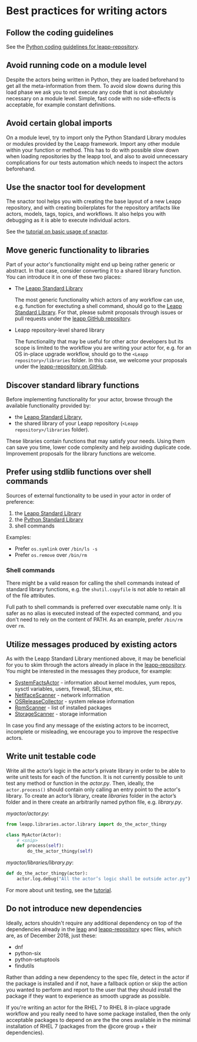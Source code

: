 # Best practices for writing actors

## Follow the coding guidelines

See the [Python coding guidelines for leapp-repository](CONTRIBUTING.md#coding-guidelines).

## Avoid running code on a module level

Despite the actors being written in Python, they are loaded beforehand to get all the meta-information from them. To
avoid slow downs during this load phase we ask you to not execute any code that is not absolutely necessary
on a module level. Simple, fast code with no side-effects is acceptable, for example constant definitions.

## Avoid certain global imports

On a module level, try to import only the Python Standard Library modules or modules provided by the Leapp framework.
Import any other module within your function or method. This has to do with possible slow down when loading repositories
by the leapp tool, and also to avoid unnecessary complications for our tests automation which needs to inspect the
actors beforehand.

## Use the snactor tool for development

The snactor tool helps you with creating the base layout of a new Leapp repository, and with creating boilerplates for
the repository artifacts like actors, models, tags, topics, and workflows. It also helps you with debugging as it is
able to execute individual actors.

See the [tutorial on basic usage of snactor](https://leapp.readthedocs.io/en/latest/first-actor.html).

## Move generic functionality to libraries

Part of your actor's functionality might end up being rather generic or abstract. In that case, consider converting it
to a shared library function. You can introduce it in one of these two places:

- The [Leapp Standard Library](https://leapp.readthedocs.io/en/latest/pydoc/leapp.libraries.stdlib.html)

  The most generic functionality which actors of any workflow can use, e.g. function for exectuting a shell command,
  should go to the [Leapp Standard Library](https://leapp.readthedocs.io/en/latest/pydoc/leapp.libraries.stdlib.html).
  For that, please submit proposals through issues or pull requests under the
  [leapp GitHub repository](https://github.com/oamg/leapp/).

- Leapp repository-level shared library

  The functionality that may be useful for other actor developers but its scope is limited to the workflow you are
  writing your actor for, e.g. for an OS in-place upgrade workflow, should go to the `<Leapp repository>/libraries`
  folder. In this case, we welcome your proposals under the
  [leapp-repository on GitHub](https://github.com/oamg/leapp-repository).


## Discover standard library functions

Before implementing functionality for your actor, browse through the available functionality provided by:
- the [Leapp Standard Library](https://github.com/oamg/leapp/tree/master/leapp/libraries/stdlib/),
- the shared library of your Leapp repository (`<Leapp repository>/libraries` folder).

These libraries contain functions that may satisfy your needs. Using them can save you time, lower code complexity and
help avoiding duplicate code. Improvement proposals for the library functions are welcome.


## Prefer using stdlib functions over shell commands

Sources of external functionality to be used in your actor in order of preference:
1. the [Leapp Standard Library](https://github.com/oamg/leapp/tree/master/leapp/libraries/stdlib/)
2. the [Python Standard Library](https://docs.python.org/3/library/index.html)
3. shell commands

Examples:
- Prefer `os.symlink` over `/bin/ls -s`
- Prefer `os.remove` over `/bin/rm`

### Shell commands

There might be a valid reason for calling the shell commands instead of standard library functions, e.g. the
`shutil.copyfile` is not able to retain all of the file attributes.

Full path to shell commands is preferred over executable name only. It is safer as no alias is executed instead of the
expected command, and you don't need to rely on the content of PATH. As an example, prefer `/bin/rm` over `rm`.


## Utilize messages produced by existing actors

As with the Leapp Standard Library mentioned above, it may be beneficial for you to skim through the actors already in
place in the [leapp-repository](https://github.com/oamg/leapp-repository). You might be interested in the messages they
produce, for example:
- [SystemFactsActor](https://github.com/oamg/leapp-repository/blob/master/repos/system_upgrade/el7toel8/actors/systemfacts/actor.py) -
  information about kernel modules, yum repos, sysctl variables, users, firewall, SELinux, etc.
- [NetIfaceScanner](https://github.com/oamg/leapp-repository/blob/master/repos/system_upgrade/el7toel8/actors/netifacescanner/actor.py) -
  network information
- [OSReleaseCollector](https://github.com/oamg/leapp-repository/blob/master/repos/system_upgrade/el7toel8/actors/osreleasecollector/actor.py) -
  system release information
- [RpmScanner](https://github.com/oamg/leapp-repository/blob/master/repos/system_upgrade/el7toel8/actors/rpmscanner/actor.py) -
  list of installed packages
- [StorageScanner](https://github.com/oamg/leapp-repository/blob/master/repos/system_upgrade/el7toel8/actors/storagescanner/actor.py) -
  storage information

In case you find any message of the existing actors to be incorrect, incomplete or misleading, we encourage you to
improve the respective actors.

## Write unit testable code

Write all the actor’s logic in the actor’s private library in order to be able to write unit tests for each of the
function. It is not currently possible to unit test any method or function in the _actor.py_. Then, ideally, the
`actor.process()` should contain only calling an entry point to the actor's library. To create an actor’s library,
create _libraries_ folder in the actor’s folder and in there create an arbitrarily named python file, e.g. _library.py_.

_myactor/actor.py_:
```python
from leapp.libraries.actor.library import do_the_actor_thingy

class MyActor(Actor):
    # <snip>
    def process(self):
        do_the_actor_thingy(self)
```

_myactor/libraries/library.py_:
```python
def do_the_actor_thingy(actor):
    actor.log.debug("All the actor’s logic shall be outside actor.py")
```

For more about unit testing, see the [tutorial](https://leapp.readthedocs.io/en/latest/unit-testing.html).

## Do not introduce new dependencies

Ideally, actors shouldn't require any additional dependency on top of the dependencies already in the
[leap](https://github.com/oamg/leapp/blob/master/packaging/leapp.spec) and
[leapp-repository](https://github.com/oamg/leapp-repository/blob/master/packaging/leapp-repository.spec) spec files,
which are, as of December 2018, just these:
- dnf
- python-six
- python-setuptools
- findutils

Rather than adding a new dependency to the spec file, detect in the actor if the package is installed and
if not, have a fallback option or skip the action you wanted to perform and report to the user that they should install
the package if they want to experience as smooth upgrade as possible.

If you're writing an actor for the RHEL 7 to RHEL 8 in-place upgrade workflow and you really need to have some package
installed, then the only acceptable packages to depend on are the the ones available in the minimal installation of
RHEL 7 (packages from the @core group + their dependencies).
